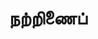 ---
layout: tagpage
title: "நற்றிணைப்"
tag: நற்றிணைப்
description: "நற்றிணைப் தொடர்புடைய நூல்கள்/கட்டுரைகள்"
robots: noindex
---